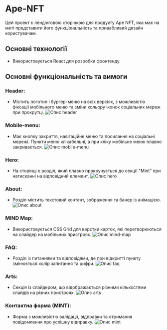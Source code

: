 # Ape-NFT

Цей проект є лендінговою сторінкою для продукту Ape NFT, яка має на меті представити його функціональність та привабливий дизайн користувачам.

## Основні технології

- Використовується React для розробки фронтенду.

## Основні функціональність та вимоги

### Header:

- Містить логотип і бургер-меню на всіх версіях, з можливістю фіксації мобільного меню та зміни кольору іконок соціальних мереж при прокрутці.
  ![Опис header](public/header.png)

### Mobile-menu:

- Має кнопку закриття, навігаційне меню та посилання на соціальні мережі. Пункти меню клікабельні, а при кліку мобільне меню плавно закривається.
  ![Опис mobile-menu](public/mobile-menu.png)

### Hero:

- На сторінці є розділ, який плавно прокручується до секції "Mint" при натисканні на відповідний елемент.
  ![Опис hero](public/hero.png)

### About:

- Розділ містить текстовий контент, зображення та банер із анімацією.
  ![Опис about](public/about.png)

### MIND Map:

- Використовується CSS Grid для верстки карток, які перетворюються на слайдер на мобільних пристроях.
  ![Опис mind-map](public/mind-map.png)

### FAQ:

- Розділ із питаннями та відповідями, де при відкритті пункту змінюється колір запитання та цифри.
  ![Опис faq](public/faq.png)

### Arts:

- Секція із слайдером, що відображається різними кількостями слайдів на різних пристроях.
  ![Опис arts](public/arts.png)

### Контактна форма (MINT):

- Форма з можливістю валідації, відправки та отримання повідомлення про успішну відправку.
  ![Опис mint](public/mint.png)
